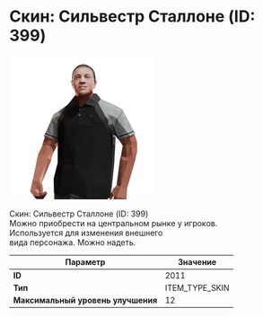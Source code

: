 # Скин: Сильвестр Сталлоне (ID: 399)

![Item Image](../img/2011.webp?raw=true)

Скин: Сильвестр Сталлоне (ID: 399)<br>Можно приобрести на центральном рынке у игроков.<br>Используется для изменения внешнего<br>вида персонажа. Можно надеть.


| Параметр | Значение |
|----------|----------|
| **ID** | 2011 |
| **Тип** | ITEM_TYPE_SKIN |
| **Максимальный уровень улучшения** | 12 |


